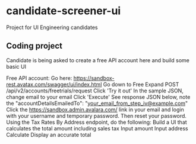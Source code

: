# candidate-screener-ui
Project for UI Engineering candidates
## Coding project
Candidate is being asked to create a free API account here and build some basic UI

Free API account: 
Go here: https://sandbox-rest.avatax.com/swagger/ui/index.html
Go down to Free
Expand POST /api/v2/accounts/freetrials/request
Click 'Try it out'
In the sample JSON, change email to your email
Click 'Execute'
See response JSON below, note the "accountDetailsEmailedTo": "your_email_from_step_iv@example.com"
Click the https://sandbox.admin.avalara.com/ link in your email and login with your username and temporary password. Then reset your password.
Using the Tax Rates By Address endpoint, do the following:
Build a UI that calculates the total amount including sales tax 
Input amount
Input address
Calculate
Display an accurate total
